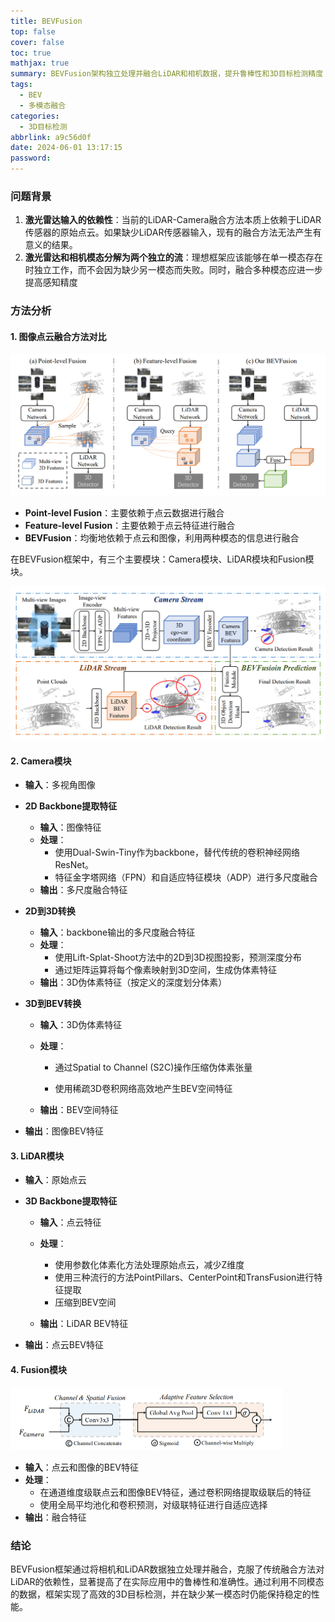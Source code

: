 ```yaml
---
title: BEVFusion
top: false
cover: false
toc: true
mathjax: true
summary: BEVFusion架构独立处理并融合LiDAR和相机数据，提升鲁棒性和3D目标检测精度
tags:
  - BEV
  - 多模态融合
categories:
  - 3D目标检测
abbrlink: a9c56d0f
date: 2024-06-01 13:17:15
password:
---
```


### 问题背景

1. **激光雷达输入的依赖性**：当前的LiDAR-Camera融合方法本质上依赖于LiDAR传感器的原始点云。如果缺少LiDAR传感器输入，现有的融合方法无法产生有意义的结果。
2. **激光雷达和相机模态分解为两个独立的流**：理想框架应该能够在单一模态存在时独立工作，而不会因为缺少另一模态而失败。同时，融合多种模态应进一步提高感知精度

### 方法分析

#### 1. 图像点云融合方法对比

<img src="./BEVFusion/image-20240530154642019.png" alt="常见多模态融合方式" style="zoom:50%;" />

- **Point-level Fusion**：主要依赖于点云数据进行融合
- **Feature-level Fusion**：主要依赖于点云特征进行融合
- **BEVFusion**：均衡地依赖于点云和图像，利用两种模态的信息进行融合

在BEVFusion框架中，有三个主要模块：Camera模块、LiDAR模块和Fusion模块。

<img src="./BEVFusion/image-20240530154702958.png" alt="BEVFusion架构图" style="zoom:50%;" />

#### 2. Camera模块

- **输入**：多视角图像

- **2D Backbone提取特征**

  - **输入**：图像特征
  - **处理**：
    - 使用Dual-Swin-Tiny作为backbone，替代传统的卷积神经网络ResNet。
    - 特征金字塔网络（FPN）和自适应特征模块（ADP）进行多尺度融合
  - **输出**：多尺度融合特征

- **2D到3D转换**

  - **输入**：backbone输出的多尺度融合特征
  - **处理**：
    - 使用Lift-Splat-Shoot方法中的2D到3D视图投影，预测深度分布
    - 通过矩阵运算将每个像素映射到3D空间，生成伪体素特征
  - **输出**：3D伪体素特征（按定义的深度划分体素）

- **3D到BEV转换**
  - **输入**：3D伪体素特征

  - **处理**：

    - 通过Spatial to Channel (S2C)操作压缩伪体素张量

    - 使用稀疏3D卷积网络高效地产生BEV空间特征

  - **输出**：BEV空间特征

- **输出**：图像BEV特征

#### 3. LiDAR模块

- **输入**：原始点云

- **3D Backbone提取特征**

  - **输入**：点云特征

  - **处理**：
    - 使用参数化体素化方法处理原始点云，减少Z维度
    - 使用三种流行的方法PointPillars、CenterPoint和TransFusion进行特征提取
    - 压缩到BEV空间
  - **输出**：LiDAR BEV特征

- **输出**：点云BEV特征

#### 4. Fusion模块

<img src="./BEVFusion/image-20240530160759916.png" alt="融合模块" style="zoom:50%;" />

- **输入**：点云和图像的BEV特征
- **处理**：
  - 在通道维度级联点云和图像BEV特征，通过卷积网络提取级联后的特征
  - 使用全局平均池化和卷积预测，对级联特征进行自适应选择
- **输出**：融合特征


### 结论

BEVFusion框架通过将相机和LiDAR数据独立处理并融合，克服了传统融合方法对LiDAR的依赖性，显著提高了在实际应用中的鲁棒性和准确性。通过利用不同模态的数据，框架实现了高效的3D目标检测，并在缺少某一模态时仍能保持稳定的性能。
